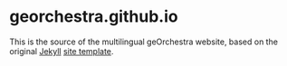 georchestra.github.io
=====================

This is the source of the multilingual geOrchestra website, based on the original [Jekyll](http://jekyllrb.com/) [site template](https://github.com/jekyll/jekyll/tree/master/lib/site_template).
